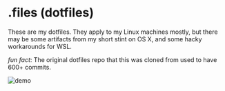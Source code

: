 # .files (dotfiles)

These are my dotfiles. They apply to my Linux machines mostly, but there may be
some artifacts from my short stint on OS X, and some hacky workarounds for WSL.

_fun fact_: The original dotfiles repo that this was cloned from used to have
600+ commits.

![demo](./rsrc/screenshot.gif)
